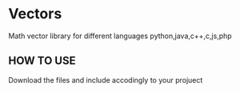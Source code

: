 # Vectors
Math vector library for different languages python,java,c++,c,js,php

## HOW TO USE 
 Download the files and include accodingly to your projuect
 



